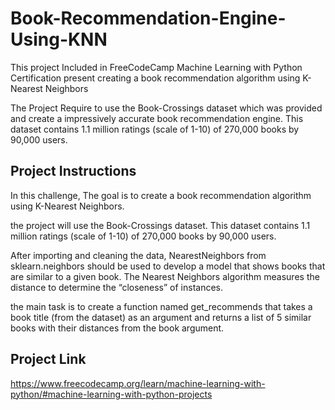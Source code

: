 # Book-Recommendation-Engine-Using-KNN

This project Included in FreeCodeCamp Machine Learning with Python Certification present creating a book recommendation algorithm using K-Nearest Neighbors

The Project Require to use the Book-Crossings dataset which was provided and create a impressively accurate book recommendation engine. This dataset contains 1.1 million ratings (scale of 1-10) of 270,000 books by 90,000 users.

## Project Instructions

In this challenge, The goal is to create a book recommendation algorithm using K-Nearest Neighbors.

the project will use the Book-Crossings dataset. This dataset contains 1.1 million ratings (scale of 1-10) of 270,000 books by 90,000 users.

After importing and cleaning the data,  NearestNeighbors from sklearn.neighbors should be used to develop a model that shows books that are similar to a given book. The Nearest Neighbors algorithm measures the distance to determine the “closeness” of instances.

the main task is to create a function named get_recommends that takes a book title (from the dataset) as an argument and returns a list of 5 similar books with their distances from the book argument.

## Project Link
https://www.freecodecamp.org/learn/machine-learning-with-python/#machine-learning-with-python-projects
